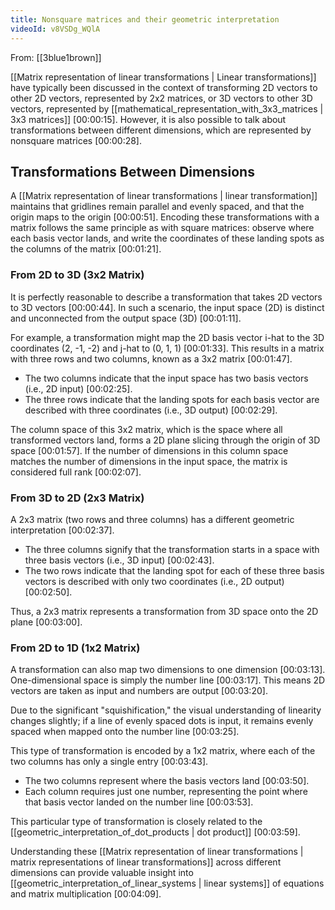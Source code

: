 ```yaml
---
title: Nonsquare matrices and their geometric interpretation
videoId: v8VSDg_WQlA
---
```


From: [[3blue1brown]] <br/> 

[[Matrix representation of linear transformations | Linear transformations]] have typically been discussed in the context of transforming 2D vectors to other 2D vectors, represented by 2x2 matrices, or 3D vectors to other 3D vectors, represented by [[mathematical_representation_with_3x3_matrices | 3x3 matrices]] <a class="yt-timestamp" data-t="00:00:15">[00:00:15]</a>. However, it is also possible to talk about transformations between different dimensions, which are represented by nonsquare matrices <a class="yt-timestamp" data-t="00:00:28">[00:00:28]</a>.

## Transformations Between Dimensions

A [[Matrix representation of linear transformations | linear transformation]] maintains that gridlines remain parallel and evenly spaced, and that the origin maps to the origin <a class="yt-timestamp" data-t="00:00:51">[00:00:51]</a>. Encoding these transformations with a matrix follows the same principle as with square matrices: observe where each basis vector lands, and write the coordinates of these landing spots as the columns of the matrix <a class="yt-timestamp" data-t="00:01:21">[00:01:21]</a>.

### From 2D to 3D (3x2 Matrix)

It is perfectly reasonable to describe a transformation that takes 2D vectors to 3D vectors <a class="yt-timestamp" data-t="00:00:44">[00:00:44]</a>. In such a scenario, the input space (2D) is distinct and unconnected from the output space (3D) <a class="yt-timestamp" data-t="00:01:11">[00:01:11]</a>.

For example, a transformation might map the 2D basis vector i-hat to the 3D coordinates (2, -1, -2) and j-hat to (0, 1, 1) <a class="yt-timestamp" data-t="00:01:33">[00:01:33]</a>. This results in a matrix with three rows and two columns, known as a 3x2 matrix <a class="yt-timestamp" data-t="00:01:47">[00:01:47]</a>.

*   The two columns indicate that the input space has two basis vectors (i.e., 2D input) <a class="yt-timestamp" data-t="00:02:25">[00:02:25]</a>.
*   The three rows indicate that the landing spots for each basis vector are described with three coordinates (i.e., 3D output) <a class="yt-timestamp" data-t="00:02:29">[00:02:29]</a>.

The column space of this 3x2 matrix, which is the space where all transformed vectors land, forms a 2D plane slicing through the origin of 3D space <a class="yt-timestamp" data-t="00:01:57">[00:01:57]</a>. If the number of dimensions in this column space matches the number of dimensions in the input space, the matrix is considered full rank <a class="yt-timestamp" data-t="00:02:07">[00:02:07]</a>.

### From 3D to 2D (2x3 Matrix)

A 2x3 matrix (two rows and three columns) has a different geometric interpretation <a class="yt-timestamp" data-t="00:02:37">[00:02:37]</a>.

*   The three columns signify that the transformation starts in a space with three basis vectors (i.e., 3D input) <a class="yt-timestamp" data-t="00:02:43">[00:02:43]</a>.
*   The two rows indicate that the landing spot for each of these three basis vectors is described with only two coordinates (i.e., 2D output) <a class="yt-timestamp" data-t="00:02:50">[00:02:50]</a>.

Thus, a 2x3 matrix represents a transformation from 3D space onto the 2D plane <a class="yt-timestamp" data-t="00:03:00">[00:03:00]</a>.

### From 2D to 1D (1x2 Matrix)

A transformation can also map two dimensions to one dimension <a class="yt-timestamp" data-t="00:03:13">[00:03:13]</a>. One-dimensional space is simply the number line <a class="yt-timestamp" data-t="00:03:17">[00:03:17]</a>. This means 2D vectors are taken as input and numbers are output <a class="yt-timestamp" data-t="00:03:20">[00:03:20]</a>.

Due to the significant "squishification," the visual understanding of linearity changes slightly; if a line of evenly spaced dots is input, it remains evenly spaced when mapped onto the number line <a class="yt-timestamp" data-t="00:03:25">[00:03:25]</a>.

This type of transformation is encoded by a 1x2 matrix, where each of the two columns has only a single entry <a class="yt-timestamp" data-t="00:03:43">[00:03:43]</a>.

*   The two columns represent where the basis vectors land <a class="yt-timestamp" data-t="00:03:50">[00:03:50]</a>.
*   Each column requires just one number, representing the point where that basis vector landed on the number line <a class="yt-timestamp" data-t="00:03:53">[00:03:53]</a>.

This particular type of transformation is closely related to the [[geometric_interpretation_of_dot_products | dot product]] <a class="yt-timestamp" data-t="00:03:59">[00:03:59]</a>.

Understanding these [[Matrix representation of linear transformations | matrix representations of linear transformations]] across different dimensions can provide valuable insight into [[geometric_interpretation_of_linear_systems | linear systems]] of equations and matrix multiplication <a class="yt-timestamp" data-t="00:04:09">[00:04:09]</a>.